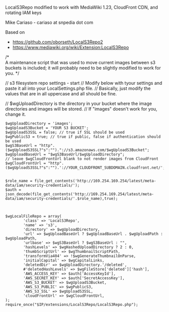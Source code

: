 LocalS3Repo modified to work with MediaWiki 1.23, CloudFront CDN, and rotating IAM keys


Mike Cariaso - cariaso at snpedia dot com

Based on
* https://github.com/oborseth/LocalS3Repo2
* https://www.mediawiki.org/wiki/Extension:LocalS3Repo
	
	

/*	
	A maintenance script that was used to move current images between s3 buckets is included; 
	   it will probably need to be slightly modified to work for you.
*/

// s3 filesystem repo settings - start
// Modify below with tyour settings and paste it all into your LocalSettings.php file.
// Basically, just modify the values that are in all uppercase and all should be fine.

// $wgUploadDirectory is the directory in your bucket where the image directories and images will be stored.
// If "images" doesn't work for you, change it.

```
$wgUploadDirectory = 'images';
$wgUploadS3Bucket = 'YOUR S3 BUCKET';
$wgUploadS3SSL = false; // true if SSL should be used
$wgPublicS3 = true; // true if public, false if authentication should be used
$wgS3BaseUrl = "http".($wgUploadS3SSL?"s":"")."://s3.amazonaws.com/$wgUploadS3Bucket";
$wgUploadBaseUrl = "$wgS3BaseUrl/$wgUploadDirectory";
// leave $wgCloudFrontUrl blank to not render images from CloudFront
$wgCloudFrontUrl = "http".($wgUploadS3SSL?"s":"").'://YOUR_CLOUDFRONT_SUBDOMAIN.cloudfront.net/';


$role_name = file_get_contents('http://169.254.169.254/latest/meta-data/iam/security-credentials/');
$auth = json_decode(file_get_contents('http://169.254.169.254/latest/meta-data/iam/security-credentials/'.$role_name),true);



$wgLocalFileRepo = array(
        'class' => 'LocalS3Repo',
        'name' => 's3',
        'directory' => $wgUploadDirectory,
        'url' => $wgUploadBaseUrl ? $wgUploadBaseUrl . $wgUploadPath : $wgUploadPath,
        'urlbase' => $wgS3BaseUrl ? $wgS3BaseUrl : "",
        'hashLevels' => $wgHashedUploadDirectory ? 2 : 0,
        'thumbScriptUrl' => $wgThumbnailScriptPath,
        'transformVia404' => !$wgGenerateThumbnailOnParse,
        'initialCapital' => $wgCapitalLinks,
        'deletedDir' => $wgUploadDirectory.'/deleted',
        #'deletedHashLevels' => $wgFileStore['deleted']['hash'],
        'AWS_ACCESS_KEY' => $auth['AccessKeyId'],
        'AWS_SECRET_KEY' => $auth['SecretAccessKey'],
        'AWS_S3_BUCKET' => $wgUploadS3Bucket,
        'AWS_S3_PUBLIC' => $wgPublicS3,
        'AWS_S3_SSL' => $wgUploadS3SSL,
        'cloudFrontUrl' => $wgCloudFrontUrl,
);
require_once("$IP/extensions/LocalS3Repo/LocalS3Repo.php");
```
